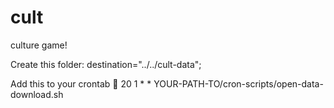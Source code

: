 # cult
culture game!

Create this folder:
destination="../../cult-data";

Add this to your crontab
 20 1 * * YOUR-PATH-TO/cron-scripts/open-data-download.sh



